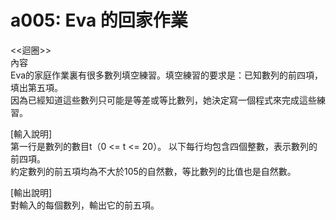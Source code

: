 # a005: Eva 的回家作業
<<迴圈>>  
內容  
Eva的家庭作業裏有很多數列填空練習。填空練習的要求是：已知數列的前四項，填出第五項。  
因為已經知道這些數列只可能是等差或等比數列，她決定寫一個程式來完成這些練習。  
  
[輸入說明]  
第一行是數列的數目t（0 <= t <= 20）。 以下每行均包含四個整數，表示數列的前四項。  
約定數列的前五項均為不大於105的自然數，等比數列的比值也是自然數。  

[輸出說明]  
對輸入的每個數列，輸出它的前五項。  
  
